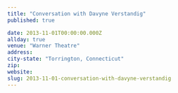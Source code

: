 ```yaml
---
title: "Conversation with Davyne Verstandig"
published: true

date: 2013-11-01T00:00:00.000Z
allday: true
venue: "Warner Theatre"
address:
city-state: "Torrington, Connecticut"
zip:
website:
slug: 2013-11-01-conversation-with-davyne-verstandig
---
```


